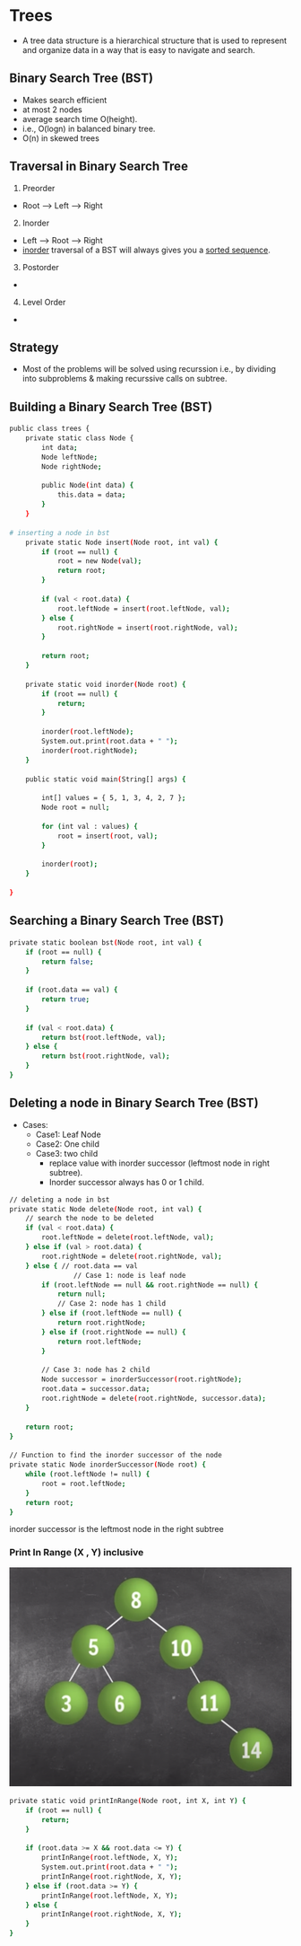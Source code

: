 # Trees

- A tree data structure is a hierarchical structure that is used to represent and organize data in a way that is easy to navigate and search.

## Binary Search Tree (BST)

- Makes search efficient
- at most 2 nodes
- average search time O(height).
- i.e., O(logn) in balanced binary tree.
- O(n) in skewed trees

## Traversal in Binary Search Tree

1. Preorder

- Root --> Left --> Right

2. Inorder

- Left --> Root --> Right
- [inorder]() traversal of a BST will always gives you a [sorted sequence]().

3. Postorder

-

4. Level Order

-

## Strategy

- Most of the problems will be solved using recurssion i.e., by dividing into subproblems & making recurssive calls on subtree.

## Building a Binary Search Tree (BST)

```bash
public class trees {
    private static class Node {
        int data;
        Node leftNode;
        Node rightNode;

        public Node(int data) {
            this.data = data;
        }
    }

# inserting a node in bst
    private static Node insert(Node root, int val) {
        if (root == null) {
            root = new Node(val);
            return root;
        }

        if (val < root.data) {
            root.leftNode = insert(root.leftNode, val);
        } else {
            root.rightNode = insert(root.rightNode, val);
        }

        return root;
    }

    private static void inorder(Node root) {
        if (root == null) {
            return;
        }

        inorder(root.leftNode);
        System.out.print(root.data + " ");
        inorder(root.rightNode);
    }

    public static void main(String[] args) {

        int[] values = { 5, 1, 3, 4, 2, 7 };
        Node root = null;

        for (int val : values) {
            root = insert(root, val);
        }

        inorder(root);
    }

}
```

## Searching a Binary Search Tree (BST)

```bash
private static boolean bst(Node root, int val) {
    if (root == null) {
        return false;
    }

    if (root.data == val) {
        return true;
    }

    if (val < root.data) {
        return bst(root.leftNode, val);
    } else {
        return bst(root.rightNode, val);
    }
}
```

## Deleting a node in Binary Search Tree (BST)

- Cases:
  - Case1: Leaf Node
  - Case2: One child
  - Case3: two child
    - replace value with inorder successor (leftmost node in right subtree).
    - Inorder successor always has 0 or 1 child.

```bash
// deleting a node in bst
private static Node delete(Node root, int val) {
    // search the node to be deleted
    if (val < root.data) {
        root.leftNode = delete(root.leftNode, val);
    } else if (val > root.data) {
        root.rightNode = delete(root.rightNode, val);
    } else { // root.data == val
                // Case 1: node is leaf node
        if (root.leftNode == null && root.rightNode == null) {
            return null;
            // Case 2: node has 1 child
        } else if (root.leftNode == null) {
            return root.rightNode;
        } else if (root.rightNode == null) {
            return root.leftNode;
        }

        // Case 3: node has 2 child
        Node successor = inorderSuccessor(root.rightNode);
        root.data = successor.data;
        root.rightNode = delete(root.rightNode, successor.data);
    }

    return root;
}

// Function to find the inorder successor of the node
private static Node inorderSuccessor(Node root) {
    while (root.leftNode != null) {
        root = root.leftNode;
    }
    return root;
}
```

inorder successor is the leftmost node in the right subtree

### Print In Range (X , Y) inclusive

![alt text](image-1.png)

```bash
private static void printInRange(Node root, int X, int Y) {
    if (root == null) {
        return;
    }

    if (root.data >= X && root.data <= Y) {
        printInRange(root.leftNode, X, Y);
        System.out.print(root.data + " ");
        printInRange(root.rightNode, X, Y);
    } else if (root.data >= Y) {
        printInRange(root.leftNode, X, Y);
    } else {
        printInRange(root.rightNode, X, Y);
    }
}
```
